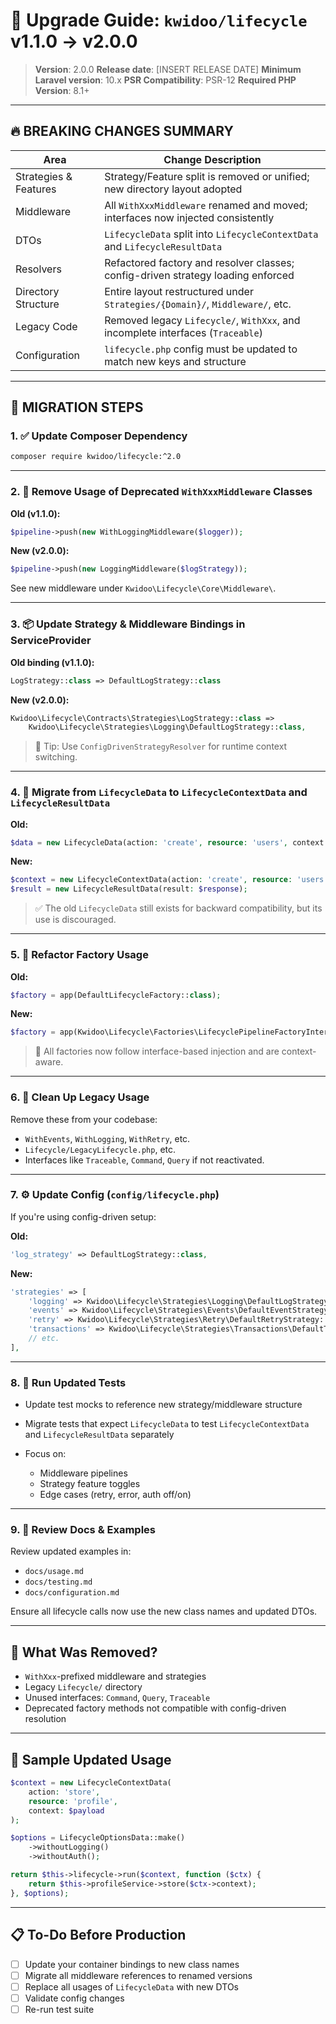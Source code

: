 # 🚀 Upgrade Guide: `kwidoo/lifecycle` v1.1.0 → v2.0.0

> **Version**: 2.0.0
> **Release date**: \[INSERT RELEASE DATE]
> **Minimum Laravel version**: 10.x
> **PSR Compatibility**: PSR-12
> **Required PHP Version**: 8.1+

---

## 🔥 BREAKING CHANGES SUMMARY

| Area                  | Change Description                                                               |
| --------------------- | -------------------------------------------------------------------------------- |
| Strategies & Features | Strategy/Feature split is removed or unified; new directory layout adopted       |
| Middleware            | All `WithXxxMiddleware` renamed and moved; interfaces now injected consistently  |
| DTOs                  | `LifecycleData` split into `LifecycleContextData` and `LifecycleResultData`      |
| Resolvers             | Refactored factory and resolver classes; config-driven strategy loading enforced |
| Directory Structure   | Entire layout restructured under `Strategies/{Domain}/`, `Middleware/`, etc.     |
| Legacy Code           | Removed legacy `Lifecycle/`, `WithXxx`, and incomplete interfaces (`Traceable`)  |
| Configuration         | `lifecycle.php` config must be updated to match new keys and structure           |

---

## 🧭 MIGRATION STEPS

### 1. ✅ Update Composer Dependency

```bash
composer require kwidoo/lifecycle:^2.0
```

---

### 2. 🧹 Remove Usage of Deprecated `WithXxxMiddleware` Classes

**Old (v1.1.0):**

```php
$pipeline->push(new WithLoggingMiddleware($logger));
```

**New (v2.0.0):**

```php
$pipeline->push(new LoggingMiddleware($logStrategy));
```

See new middleware under `Kwidoo\Lifecycle\Core\Middleware\`.

---

### 3. 📦 Update Strategy & Middleware Bindings in ServiceProvider

**Old binding (v1.1.0):**

```php
LogStrategy::class => DefaultLogStrategy::class
```

**New (v2.0.0):**

```php
Kwidoo\Lifecycle\Contracts\Strategies\LogStrategy::class =>
    Kwidoo\Lifecycle\Strategies\Logging\DefaultLogStrategy::class,
```

> 🧠 Tip: Use `ConfigDrivenStrategyResolver` for runtime context switching.

---

### 4. 🧱 Migrate from `LifecycleData` to `LifecycleContextData` and `LifecycleResultData`

**Old:**

```php
$data = new LifecycleData(action: 'create', resource: 'users', context: $payload);
```

**New:**

```php
$context = new LifecycleContextData(action: 'create', resource: 'users', context: $payload);
$result = new LifecycleResultData(result: $response);
```

> ✅ The old `LifecycleData` still exists for backward compatibility, but its use is discouraged.

---

### 5. 🧰 Refactor Factory Usage

**Old:**

```php
$factory = app(DefaultLifecycleFactory::class);
```

**New:**

```php
$factory = app(Kwidoo\Lifecycle\Factories\LifecyclePipelineFactoryInterface::class);
```

> 🔁 All factories now follow interface-based injection and are context-aware.

---

### 6. 🔐 Clean Up Legacy Usage

Remove these from your codebase:

* `WithEvents`, `WithLogging`, `WithRetry`, etc.
* `Lifecycle/LegacyLifecycle.php`, etc.
* Interfaces like `Traceable`, `Command`, `Query` if not reactivated.

---

### 7. ⚙️ Update Config (`config/lifecycle.php`)

If you're using config-driven setup:

**Old:**

```php
'log_strategy' => DefaultLogStrategy::class,
```

**New:**

```php
'strategies' => [
    'logging' => Kwidoo\Lifecycle\Strategies\Logging\DefaultLogStrategy::class,
    'events' => Kwidoo\Lifecycle\Strategies\Events\DefaultEventStrategy::class,
    'retry' => Kwidoo\Lifecycle\Strategies\Retry\DefaultRetryStrategy::class,
    'transactions' => Kwidoo\Lifecycle\Strategies\Transactions\DefaultTransactionStrategy::class,
    // etc.
],
```

---

### 8. 🧪 Run Updated Tests

* Update test mocks to reference new strategy/middleware structure
* Migrate tests that expect `LifecycleData` to test `LifecycleContextData` and `LifecycleResultData` separately
* Focus on:

  * Middleware pipelines
  * Strategy feature toggles
  * Edge cases (retry, error, auth off/on)

---

### 9. 📖 Review Docs & Examples

Review updated examples in:

* `docs/usage.md`
* `docs/testing.md`
* `docs/configuration.md`

Ensure all lifecycle calls now use the new class names and updated DTOs.

---

## 📌 What Was Removed?

* `WithXxx`-prefixed middleware and strategies
* Legacy `Lifecycle/` directory
* Unused interfaces: `Command`, `Query`, `Traceable`
* Deprecated factory methods not compatible with config-driven resolution

---

## 🧪 Sample Updated Usage

```php
$context = new LifecycleContextData(
    action: 'store',
    resource: 'profile',
    context: $payload
);

$options = LifecycleOptionsData::make()
    ->withoutLogging()
    ->withoutAuth();

return $this->lifecycle->run($context, function ($ctx) {
    return $this->profileService->store($ctx->context);
}, $options);
```

---

## 📋 To-Do Before Production

* [ ] Update your container bindings to new class names
* [ ] Migrate all middleware references to renamed versions
* [ ] Replace all usages of `LifecycleData` with new DTOs
* [ ] Validate config changes
* [ ] Re-run test suite
